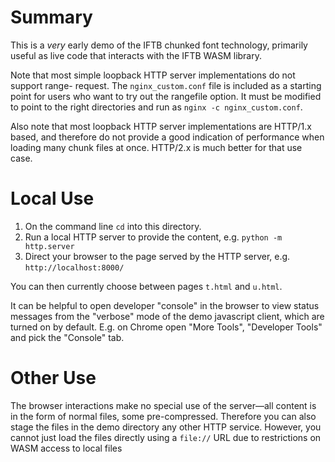 # Summary

This is a *very* early demo of the IFTB chunked font technology, primarily
useful as live code that interacts with the IFTB WASM library.

Note that most simple loopback HTTP server implementations do not support range-
request. The `nginx_custom.conf` file is included as a starting point for users
who want to try out the rangefile option. It must be modified to point to the right
directories and run as `nginx -c nginx_custom.conf`. 

Also note that most loopback HTTP server implementations are HTTP/1.x based, and
therefore do not provide a good indication of performance when loading many chunk
files at once. HTTP/2.x is much better for that use case.

# Local Use

1. On the command line `cd` into this directory.
3. Run a local HTTP server to provide the content, e.g. `python -m http.server`
4. Direct your browser to the page served by the HTTP server, e.g. `http://localhost:8000/`

You can then currently choose between pages `t.html` and `u.html`.

It can be helpful to open developer "console" in the browser to view status
messages from the "verbose" mode of the demo javascript client, which are turned on
by default.  E.g. on Chrome open "More Tools", "Developer Tools" and pick the
"Console" tab.

# Other Use

The browser interactions make no special use of the server—all content is in
the form of normal files, some pre-compressed.  Therefore you can also stage
the files in the demo directory any other HTTP service.  However, you cannot
just load the files directly using a `file://` URL due to restrictions on WASM
access to local files
